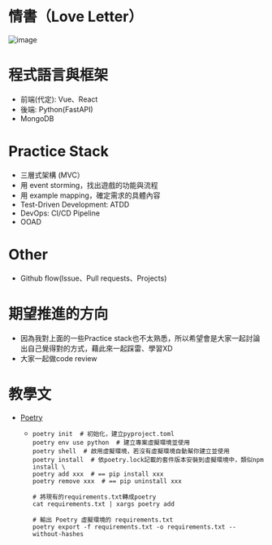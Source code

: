 # 情書（Love Letter）
![image](https://b.ecimg.tw/items/DEAM6UA9007S972/000001_1483519203.jpg)

# 程式語言與框架
- 前端(代定): Vue、React
- 後端: Python(FastAPI)
- MongoDB

# Practice Stack
- 三層式架構 (MVC）
- 用 event storming，找出遊戲的功能與流程
- 用 example mapping，確定需求的具體內容
- Test-Driven Development: ATDD
- DevOps: CI/CD Pipeline
- OOAD

# Other
- Github flow(Issue、Pull requests、Projects)

# 期望推進的方向
- 因為我對上面的一些Practice stack也不太熟悉，所以希望會是大家一起討論出自己覺得對的方式，藉此來一起踩雷、學習XD
- 大家一起做code review

# 教學文
- [Poetry](https://blog.kyomind.tw/python-poetry/)
  - ```
    poetry init  # 初始化，建立pyproject.toml
    poetry env use python  # 建立專案虛擬環境並使用
    poetry shell  # 啟用虛擬環境，若沒有虛擬環境自動幫你建立並使用
    poetry install  # 依poetry.lock記載的套件版本安裝到虛擬環境中，類似npm install \
    poetry add xxx  # == pip install xxx
    poetry remove xxx  # == pip uninstall xxx
    
    # 將現有的requirements.txt轉成poetry
    cat requirements.txt | xargs poetry add
    
    # 輸出 Poetry 虛擬環境的 requirements.txt
    poetry export -f requirements.txt -o requirements.txt --without-hashes 
    ```
